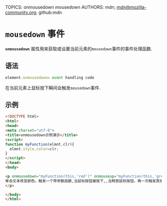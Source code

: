 TOPICS: onmousedown
        mousedown
AUTHORS: mdn; mdn@mozilla-community.org; github:mdn

# `mousedown` 事件

**`onmousedown`** 属性用来获取或设置当前元素的`mousedown`事件的事件处理函数.

## 语法

```javascript
element.onmousedown= event handling code
```

在当前元素上鼠标按下瞬间会触发`mousedown`事件.

## 示例

```html
<!DOCTYPE html>
<html>
<head>
<meta charset="utf-8">
<title>onmousedown示例演示</title>
<script>
function myFunction(elmnt,clr){
  elmnt.style.color=clr;
}
</script>
</head>
<body>

<p onmousedown="myFunction(this,'red')" onmouseup="myFunction(this,'green')">
单击文本改变颜色。触发一个带参数函数,当鼠标按钮被按下,,当释放鼠标按钮，再一次触发其他参数函数
</p>

</body>
</html>
```
